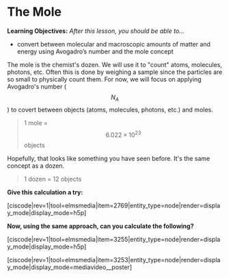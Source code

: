 <div style="float:right;margin:auto"><ebook-button title="Avogadro's Number" link="https://genchem.science.psu.edu/01-2-avogadro%E2%80%99s-number"></ebook-button></div>

# The Mole


**Learning Objectives:** _After this lesson, you should be able to…_

* convert between molecular and macroscopic amounts of matter and energy using Avogadro’s number and the mole concept

The mole is the chemist's dozen.  We will use it to "count" atoms, molecules, photons, etc.  Often this is done by weighing a sample since the particles are so small to physically count them.  For now, we will focus on applying Avogadro's number ($$N_A$$) to covert between objects (atoms, molecules, photons, etc.) and moles. 

> 1 mole = <lrn-math>$$6.022\times10^{23}$$</lrn-math> objects 

Hopefully, that looks like something you have seen before.  It's the same concept as a dozen.
> 1 dozen = 12 objects

**Give this calculation a try:**

[ciscode|rev=1|tool=elmsmedia|item=2769|entity_type=node|render=display_mode|display_mode=h5p]

**Now, using the same approach, can you calculate the following?**

[ciscode|rev=1|tool=elmsmedia|item=3255|entity_type=node|render=display_mode|display_mode=h5p]


[ciscode|rev=1|tool=elmsmedia|item=3253|entity_type=node|render=display_mode|display_mode=mediavideo__poster]